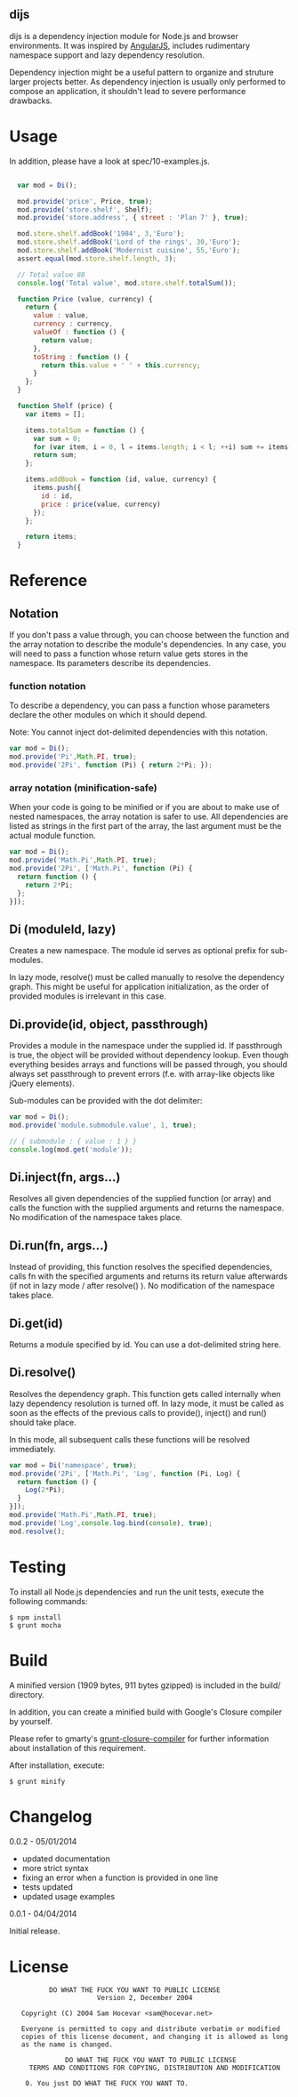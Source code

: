 dijs
----

dijs is a dependency injection module for Node.js and browser environments. It was inspired
by [AngularJS](http://www.angularjs.org/), includes rudimentary namespace support and lazy
dependency resolution.

Dependency injection might be a useful pattern to organize and struture larger projects better.
As dependency injection is usually only performed to compose an application, it shouldn't lead to
severe performance drawbacks.

# Usage

In addition, please have a look at spec/10-examples.js.

````js

  var mod = Di();

  mod.provide('price', Price, true);
  mod.provide('store.shelf', Shelf);
  mod.provide('store.address', { street : 'Plan 7' }, true);

  mod.store.shelf.addBook('1984', 3,'Euro');
  mod.store.shelf.addBook('Lord of the rings', 30,'Euro');
  mod.store.shelf.addBook('Modernist cuisine', 55,'Euro');
  assert.equal(mod.store.shelf.length, 3);

  // Total value 88
  console.log('Total value', mod.store.shelf.totalSum());

  function Price (value, currency) {
    return {
      value : value,
      currency : currency,
      valueOf : function () {
        return value;
      },
      toString : function () {
        return this.value + ' ' + this.currency;
      }
    };
  }

  function Shelf (price) {
    var items = [];

    items.totalSum = function () {
      var sum = 0;
      for (var item, i = 0, l = items.length; i < l; ++i) sum += items[i].price;
      return sum;
    };

    items.addBook = function (id, value, currency) {
      items.push({
        id : id,
        price : price(value, currency)
      });
    };

    return items;
  }

````

# Reference

## Notation

If you don't pass a value through, you can choose between the function and the array notation to
describe the module's dependencies. In any case, you will need to pass a function whose return value
gets stores in the namespace. Its parameters describe its dependencies.

### function notation

To describe a dependency, you can pass a function whose parameters declare the other modules on which
it should depend.

Note: You cannot inject dot-delimited dependencies with this notation.

````js
var mod = Di();
mod.provide('Pi',Math.PI, true);
mod.provide('2Pi', function (Pi) { return 2*Pi; });
````

### array notation (minification-safe)

When your code is going to be minified or if you are about to make use of nested namespaces,
the array notation is safer to use. All dependencies are listed as strings in the first part of the
array, the last argument must be the actual module function.

````js
var mod = Di();
mod.provide('Math.Pi',Math.PI, true);
mod.provide('2Pi', ['Math.Pi', function (Pi) {
  return function () {
    return 2*Pi;
  };
}]);
````

## Di (moduleId, lazy)

Creates a new namespace. The module id serves as optional prefix for sub-modules.

In lazy mode, resolve() must be called manually to resolve the dependency graph. This might be
useful for application initialization, as the order of provided modules is irrelevant in this case.

## Di.provide(id, object, passthrough)

Provides a module in the namespace under the supplied id. If passthrough is true, the object will be
provided without dependency lookup. Even though everything besides arrays and functions will
be passed through, you should always set passthrough to prevent errors (f.e. with array-like
objects like jQuery elements).

Sub-modules can be provided with the dot delimiter:

````js
var mod = Di();
mod.provide('module.submodule.value', 1, true);

// { submodule : { value : 1 } }
console.log(mod.get('module'));
````

## Di.inject(fn, args...)

Resolves all given dependencies of the supplied function (or array) and calls the function with the supplied
arguments and returns the namespace. No modification of the namespace takes place.

## Di.run(fn, args...)

Instead of providing, this function resolves the specified dependencies, calls fn with the specified
arguments and returns its return value afterwards (if not in lazy mode / after resolve() ).
No modification of the namespace takes place.

## Di.get(id)

Returns a module specified by id. You can use a dot-delimited string here.

## Di.resolve()

Resolves the dependency graph. This function gets called internally when lazy dependency resolution
is turned off. In lazy mode, it must be called as soon as the effects of the previous calls to provide(),
inject() and run() should take place.

In this mode, all subsequent calls these functions will be resolved immediately.

````js
var mod = Di('namespace', true);
mod.provide('2Pi', ['Math.Pi', 'Log', function (Pi, Log) {
  return function () {
    Log(2*Pi);
  }
}]);
mod.provide('Math.Pi',Math.PI, true);
mod.provide('Log',console.log.bind(console), true);
mod.resolve();
````

# Testing

To install all Node.js dependencies and run the unit tests, execute the following commands:
````
$ npm install
$ grunt mocha
````

# Build
A minified version (1909 bytes, 911 bytes gzipped) is included in the build/ directory.

In addition, you can create a minified build with Google's Closure compiler by yourself.

Please refer to gmarty's [grunt-closure-compiler](https://github.com/gmarty/grunt-closure-compiler)
for further information about installation of this requirement.

After installation, execute:

````
$ grunt minify
````

# Changelog

0.0.2 - 05/01/2014

- updated documentation
- more strict syntax
- fixing an error when a function is provided in one line
- tests updated
- updated usage examples

0.0.1 - 04/04/2014

Initial release.

# License
````
          DO WHAT THE FUCK YOU WANT TO PUBLIC LICENSE
                      Version 2, December 2004

   Copyright (C) 2004 Sam Hocevar <sam@hocevar.net>

   Everyone is permitted to copy and distribute verbatim or modified
   copies of this license document, and changing it is allowed as long
   as the name is changed.

              DO WHAT THE FUCK YOU WANT TO PUBLIC LICENSE
     TERMS AND CONDITIONS FOR COPYING, DISTRIBUTION AND MODIFICATION

    0. You just DO WHAT THE FUCK YOU WANT TO.
````
